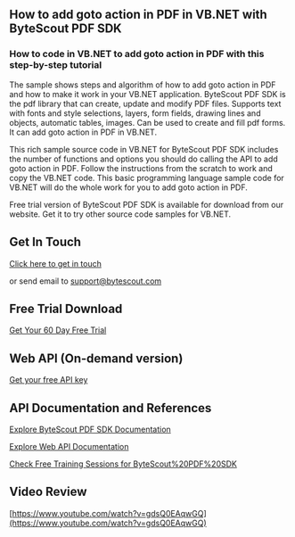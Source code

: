 ## How to add goto action in PDF in VB.NET with ByteScout PDF SDK

### How to code in VB.NET to add goto action in PDF with this step-by-step tutorial

The sample shows steps and algorithm of how to add goto action in PDF and how to make it work in your VB.NET application. ByteScout PDF SDK is the pdf library that can create, update and modify PDF files. Supports text with fonts and style selections, layers, form fields, drawing lines and objects, automatic tables, images. Can be used to create and fill pdf forms. It can add goto action in PDF in VB.NET.

This rich sample source code in VB.NET for ByteScout PDF SDK includes the number of functions and options you should do calling the API to add goto action in PDF. Follow the instructions from the scratch to work and copy the VB.NET code. This basic programming language sample code for VB.NET will do the whole work for you to add goto action in PDF.

Free trial version of ByteScout PDF SDK is available for download from our website. Get it to try other source code samples for VB.NET.

## Get In Touch

[Click here to get in touch](https://bytescout.zendesk.com/hc/en-us/requests/new?subject=ByteScout%20PDF%20SDK%20Question)

or send email to [support@bytescout.com](mailto:support@bytescout.com?subject=ByteScout%20PDF%20SDK%20Question) 

## Free Trial Download

[Get Your 60 Day Free Trial](https://bytescout.com/download/web-installer?utm_source=github-readme)

## Web API (On-demand version)

[Get your free API key](https://pdf.co/documentation/api?utm_source=github-readme)

## API Documentation and References

[Explore ByteScout PDF SDK Documentation](https://bytescout.com/documentation/index.html?utm_source=github-readme)

[Explore Web API Documentation](https://pdf.co/documentation/api?utm_source=github-readme)

[Check Free Training Sessions for ByteScout%20PDF%20SDK](https://academy.bytescout.com/)

## Video Review

[https://www.youtube.com/watch?v=gdsQ0EAqwGQ](https://www.youtube.com/watch?v=gdsQ0EAqwGQ)
